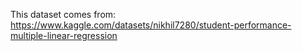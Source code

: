 This dataset comes from:
https://www.kaggle.com/datasets/nikhil7280/student-performance-multiple-linear-regression
